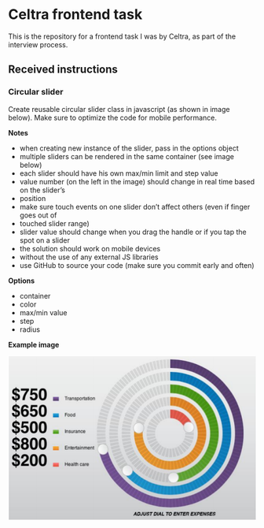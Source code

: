 # Celtra frontend task

This is the repository for a frontend task I was by Celtra, as part of the interview process.

## Received instructions

### Circular slider

Create reusable circular slider class in javascript (as shown in image below). Make sure to
optimize the code for mobile performance.

**Notes**

- when creating new instance of the slider, pass in the options object
- multiple sliders can be rendered in the same container (see image below)
- each slider should have his own max/min limit and step value
- value number (on the left in the image) should change in real time based on the slider’s
- position
- make sure touch events on one slider don’t affect others (even if finger goes out of
- touched slider range)
- slider value should change when you drag the handle or if you tap the spot on a slider
- the solution should work on mobile devices
- without the use of any external JS libraries
- use GitHub to source your code (make sure you commit early and often)

**Options**

- container
- color
- max/min value
- step
- radius

**Example image**

![Example image](example_img.png)